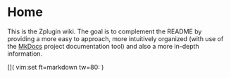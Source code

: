 # Home

This is the Zplugin wiki. The goal is to complement the README by providing a
more easy to approach, more intuitively organized (with use of the
[MkDocs](https://www.mkdocs.org/) project documentation tool) and also a more
in-depth information.

[]( vim:set ft=markdown tw=80: )
